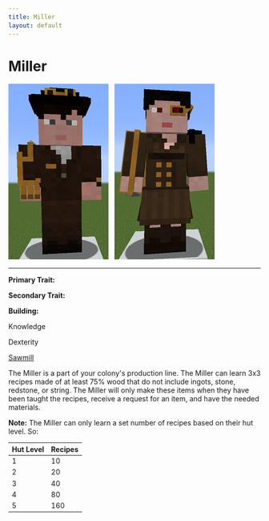 ```yaml
---
title: Miller
layout: default
---
```

# Miller

<div class="infobox box text-center">
<img src="../../assets/images/workers/miller_m.png" alt="Miller Male" />&nbsp;&nbsp;&nbsp;<img src="../../assets/images/workers/miller_f.png" alt="Miller Female" />
<hr />
  <div class="row section-text text-left">
    <div class="col">
      <p><strong>Primary Trait:</strong></p>
      <p><strong>Secondary Trait:</strong></p>
      <p><strong>Building:</strong></p>
    </div>
    <div class="col">
      <p class="traitp">Knowledge</p>
      <p class="traits">Dexterity</p>
      <p><a href="../buildings/sawmill">Sawmill</a></p>
    </div>
  </div>
</div>

The Miller is a part of your colony's production line. The Miller can learn 3x3 recipes made of at least 75% wood that do not include ingots, stone, redstone, or string. The Miller will only make these items when they have been taught the recipes, receive a request for an item, and have the needed materials. 

**Note:** The Miller can only learn a set number of recipes based on their hut level. So:

| Hut Level | Recipes |
| --------- | ------- |
| 1         | 10      |
| 2         | 20      |
| 3         | 40      |
| 4         | 80      |
| 5         | 160     |
